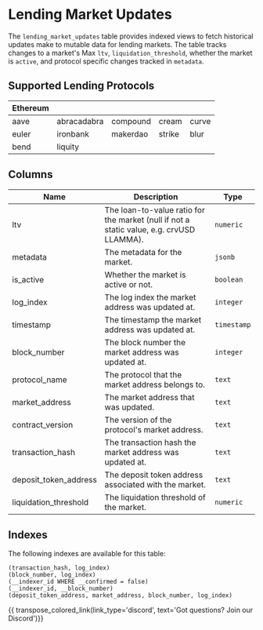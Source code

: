 # Lending Market Updates

The `lending_market_updates` table provides indexed views to fetch historical updates make to mutable data for lending markets. The table tracks changes to a market's Max `ltv`, `liquidation_threshold`, whether the market is `active`, and protocol specific changes tracked in `metadata`.

## Supported Lending Protocols
| Ethereum | | | | |
| --------- | --------- | --------- | --------- | --------- |
| aave | abracadabra | compound | cream | curve |
| euler | ironbank | makerdao | strike | blur |
| bend | liquity |  |  |  |

## Columns
| Name                | Description                                                                 | Type        |
| --------- | --------- | --------------------------------------------------------------------------- |
| ltv | The loan-to-value ratio for the market (null if not a static value, e.g. crvUSD LLAMMA). | `numeric` |
| metadata | The metadata for the market. | `jsonb` |
| is_active | Whether the market is active or not. | `boolean` |
| log_index | The log index the market address was updated at. | `integer` |
| timestamp | The timestamp the market address was updated at. | `timestamp` |
| block_number | The block number the market address was updated at. | `integer` |
| protocol_name | The protocol that the market address belongs to. | `text` |
| market_address | The market address that was updated. | `text` |
| contract_version | The version of the protocol's market address. | `text` |
| transaction_hash | The transaction hash the market address was updated at. | `text` |
| deposit_token_address | The deposit token address associated with the market. | `text` |
| liquidation_threshold | The liquidation threshold of the market. | `numeric` |

## Indexes
The following indexes are available for this table:

```
(transaction_hash, log_index)
(block_number, log_index)
(__indexer_id WHERE __confirmed = false)
(__indexer_id, __block_number)
(deposit_token_address, market_address, block_number, log_index)
```

{{ transpose_colored_link(link_type='discord', text='Got questions?  Join our Discord')}}